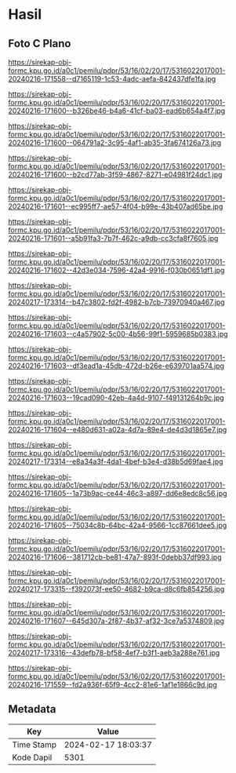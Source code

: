 # Hasil

## Foto C Plano

https://sirekap-obj-formc.kpu.go.id/a0c1/pemilu/pdpr/53/16/02/20/17/5316022017001-20240216-171558--d7165119-1c53-4adc-aefa-842437dfe1fa.jpg

https://sirekap-obj-formc.kpu.go.id/a0c1/pemilu/pdpr/53/16/02/20/17/5316022017001-20240216-171600--b326be46-b4a6-41cf-ba03-ead6b654a4f7.jpg

https://sirekap-obj-formc.kpu.go.id/a0c1/pemilu/pdpr/53/16/02/20/17/5316022017001-20240216-171600--064791a2-3c95-4af1-ab35-3fa674126a73.jpg

https://sirekap-obj-formc.kpu.go.id/a0c1/pemilu/pdpr/53/16/02/20/17/5316022017001-20240216-171600--b2cd77ab-3f59-4867-8271-e04981f24dc1.jpg

https://sirekap-obj-formc.kpu.go.id/a0c1/pemilu/pdpr/53/16/02/20/17/5316022017001-20240216-171601--ec995ff7-ae57-4f04-b99e-43b407ad65be.jpg

https://sirekap-obj-formc.kpu.go.id/a0c1/pemilu/pdpr/53/16/02/20/17/5316022017001-20240216-171601--a5b91fa3-7b7f-462c-a9db-cc3cfa8f7605.jpg

https://sirekap-obj-formc.kpu.go.id/a0c1/pemilu/pdpr/53/16/02/20/17/5316022017001-20240216-171602--42d3e034-7596-42a4-9916-f030b0651df1.jpg

https://sirekap-obj-formc.kpu.go.id/a0c1/pemilu/pdpr/53/16/02/20/17/5316022017001-20240217-173314--b47c3802-fd2f-4982-b7cb-73970940a467.jpg

https://sirekap-obj-formc.kpu.go.id/a0c1/pemilu/pdpr/53/16/02/20/17/5316022017001-20240216-171603--c4a57902-5c00-4b56-99f1-5959685b0383.jpg

https://sirekap-obj-formc.kpu.go.id/a0c1/pemilu/pdpr/53/16/02/20/17/5316022017001-20240216-171603--df3ead1a-45db-472d-b26e-e639701aa574.jpg

https://sirekap-obj-formc.kpu.go.id/a0c1/pemilu/pdpr/53/16/02/20/17/5316022017001-20240216-171603--19cad090-42eb-4a4d-9107-f49131264b9c.jpg

https://sirekap-obj-formc.kpu.go.id/a0c1/pemilu/pdpr/53/16/02/20/17/5316022017001-20240216-171604--e480d631-a02a-4d7a-89e4-de4d3d1865e7.jpg

https://sirekap-obj-formc.kpu.go.id/a0c1/pemilu/pdpr/53/16/02/20/17/5316022017001-20240217-173314--e8a34a3f-4da1-4bef-b3e4-d38b5d69fae4.jpg

https://sirekap-obj-formc.kpu.go.id/a0c1/pemilu/pdpr/53/16/02/20/17/5316022017001-20240216-171605--1a73b9ac-ce44-46c3-a897-dd6e8edc8c56.jpg

https://sirekap-obj-formc.kpu.go.id/a0c1/pemilu/pdpr/53/16/02/20/17/5316022017001-20240216-171605--75034c8b-64bc-42a4-9566-1cc87661dee5.jpg

https://sirekap-obj-formc.kpu.go.id/a0c1/pemilu/pdpr/53/16/02/20/17/5316022017001-20240216-171606--381712cb-be81-47a7-893f-0debb37df993.jpg

https://sirekap-obj-formc.kpu.go.id/a0c1/pemilu/pdpr/53/16/02/20/17/5316022017001-20240217-173315--f392073f-ee50-4682-b9ca-d8c6fb854256.jpg

https://sirekap-obj-formc.kpu.go.id/a0c1/pemilu/pdpr/53/16/02/20/17/5316022017001-20240216-171607--645d307a-2f87-4b37-af32-3ce7a5374809.jpg

https://sirekap-obj-formc.kpu.go.id/a0c1/pemilu/pdpr/53/16/02/20/17/5316022017001-20240217-173316--43defb78-bf58-4ef7-b3f1-aeb3a288e761.jpg

https://sirekap-obj-formc.kpu.go.id/a0c1/pemilu/pdpr/53/16/02/20/17/5316022017001-20240216-171559--fd2a936f-65f9-4cc2-81e6-1af1e1866c9d.jpg


## Metadata

| Key        | Value               |
| ---------- | ------------------- |
| Time Stamp | 2024-02-17 18:03:37 |
| Kode Dapil | 5301                |



